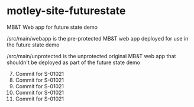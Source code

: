 # motley-site-futurestate
MB&amp;T Web app for future state demo

/src/main/webapp is the pre-protected MB&T web app deployed for use in the future state demo

/src/main/unprotected is the unprotected original MB&T web app that shouldn't be deployed as part of the future state demo


7. Commit for S-01021
8. Commit for S-01021
9. Commit for S-01021
10. Commit for S-01021
11. Commit for S-01021

